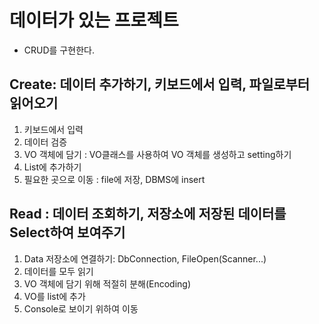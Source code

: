 # 데이터가 있는 프로젝트
* CRUD를 구현한다.

## Create: 데이터 추가하기, 키보드에서 입력, 파일로부터 읽어오기
1. 키보드에서 입력
2. 데이터 검증
3. VO 객체에 담기 : VO클래스를 사용하여 VO 객체를 생성하고 setting하기
4. List에 추가하기
5. 필요한 곳으로 이동 : file에 저장, DBMS에 insert

## Read : 데이터 조회하기, 저장소에 저장된 데이터를 Select하여 보여주기
1. Data 저장소에 연결하기: DbConnection, FileOpen(Scanner...)
2. 데이터를 모두 읽기
3. VO 객체에 담기 위해 적절히 분해(Encoding)
4. VO를 list에 추가
5. Console로 보이기 위하여 이동
